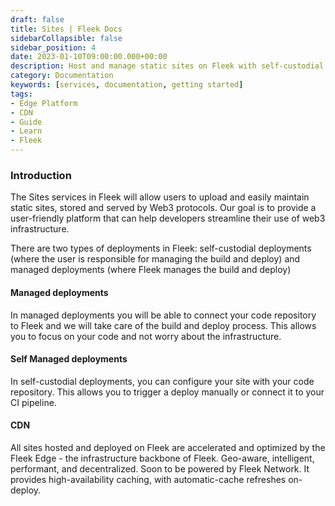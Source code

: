 ```yaml
---
draft: false
title: Sites | Fleek Docs 
sidebarCollapsible: false
sidebar_position: 4
date: 2023-01-10T09:00:00.000+00:00
description: Host and manage static sites on Fleek with self-custodial or managed deployments. Benefit from speedy performance with the Fleek Edge.
category: Documentation
keywords: [services, documentation, getting started]
tags:
- Edge Platform
- CDN
- Guide
- Learn
- Fleek
---
```


### Introduction

The Sites services in Fleek will allow users to upload and easily maintain static sites, stored and served by Web3 protocols. Our goal is to provide a user-friendly platform that can help developers streamline their use of web3 infrastructure.

There are two types of deployments in Fleek: self-custodial deployments (where the user is responsible for managing the build and deploy) and managed deployments (where Fleek manages the build and deploy)

#### Managed deployments

In managed deployments you will be able to connect your code repository to Fleek and we will take care of the build and deploy process. This allows you to focus on your code and not worry about the infrastructure.

#### Self Managed deployments

In self-custodial deployments, you can configure your site with your code repository. This allows you to trigger a deploy manually or connect it to your CI pipeline.

#### CDN
All sites hosted and deployed on Fleek are accelerated and optimized by the Fleek Edge - the infrastructure backbone of Fleek. Geo-aware, intelligent, performant, and decentralized. Soon to be powered by Fleek Network. It provides high-availability caching, with automatic-cache refreshes on-deploy.
